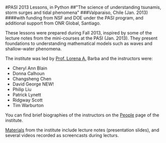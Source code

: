 #PASI 2013 Lessons, in Python 
##"The science of understanding tsunamis, storm surges and tidal phenomena"
###Valparaiso, Chile (Jan. 2013)
####with funding from NSF and DOE under the PASI program, and additional support from ONR Global, Santiago.

These lessons were prepared during Fall 2013, inspired by some of the lecture notes from the mini-courses at the PASI (Jan. 2013). They present foundations to understanding mathematical models such as waves and shallow-water phenomena.

The institute was led by [Prof. Lorena A.](http://lorenabarba.com/) Barba and the instructors were:

- Cheryl Ann Blain
- Donna Calhoun
- Changsheng Chen
- David George NEW!
- Philip Liu
- Patrick Lynett
- Ridgway Scott
- Tim Warburton

You can find brief biographies of the instructors on the [People](http://www.bu.edu/pasi-tsunami/people/) page of the institute.

[Materials](http://www.bu.edu/pasi-tsunami/materials/) from the institute include lecture notes (presentation slides), and several videos recorded as screencasts during lecturs.

